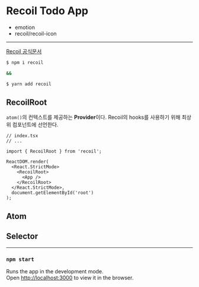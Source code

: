 # Recoil Todo App

- emotion
- recoil/recoil-icon

--- 

[Recoil 공식문서](https://recoiljs.org/ko/docs/introduction/installation)

```bash
$ npm i recoil

&&

$ yarn add recoil
```


## RecoilRoot

`atom()`의 컨텍스트를 제공하는 **Provider**이다.
Recoil의 hooks를 사용하기 위해 최상위 컴포넌트에 선언한다.

```tsx
// index.tsx
// ...

import { RecoilRoot } from 'recoil';

ReactDOM.render(
  <React.StrictMode>
    <RecoilRoot>
      <App />
    </RecoilRoot>
  </React.StrictMode>,
  document.getElementById('root')
);
```

## Atom

## Selector

---

### `npm start`

Runs the app in the development mode.\
Open [http://localhost:3000](http://localhost:3000) to view it in the browser.